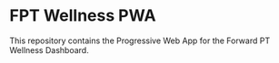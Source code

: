 # FPT Wellness PWA

This repository contains the Progressive Web App for the Forward PT Wellness Dashboard.
